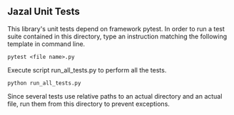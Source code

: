## Jazal Unit Tests

This library's unit tests depend on framework pytest. In order to run a test
suite contained in this directory, type an instruction matching the following
template in command line.

```
pytest <file name>.py
```

Execute script run_all_tests.py to perform all the tests.

```
python run_all_tests.py
```

Since several tests use relative paths to an actual directory and an actual
file, run them from this directory to prevent exceptions.
